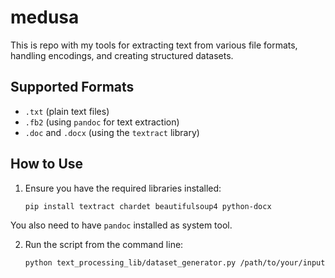 # medusa

This is repo with my tools for extracting text from various file formats, handling encodings, and creating structured datasets.

## Supported Formats

*   `.txt` (plain text files)
*   `.fb2` (using `pandoc` for text extraction)
*   `.doc` and `.docx` (using the `textract` library)

## How to Use

1.  Ensure you have the required libraries installed:
    ```bash
    pip install textract chardet beautifulsoup4 python-docx
    ```
   You also need to have `pandoc` installed as system tool.

2.  Run the script from the command line:
    ```bash
    python text_processing_lib/dataset_generator.py /path/to/your/input --output_dir /path/to/your/output
    ```